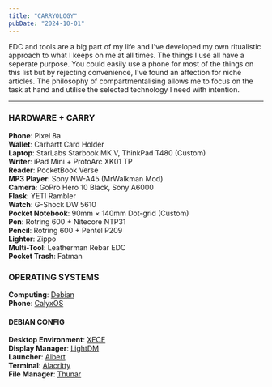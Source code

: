 ```yaml
---
title: "CARRYOLOGY"
pubDate: "2024-10-01"
---
```


EDC and tools are a big part of my life and I've developed my own ritualistic approach to what I keeps on me at all times. The things I use all have a seperate purpose. You could easily use a phone for most of the things on this list but by rejecting convenience, I've found an affection for niche articles. The philosophy of compartmentalising allows me to focus on the task at hand and utilise the selected technology I need with intention.

---
### HARDWARE + CARRY

**Phone**: Pixel 8a\
**Wallet**: Carhartt Card Holder\
**Laptop**: StarLabs Starbook MK V, ThinkPad T480 (Custom)\
**Writer**: iPad Mini + ProtoArc XK01 TP\
**Reader**: PocketBook Verse\
**MP3 Player**: Sony NW-A45 (MrWalkman Mod)\
**Camera**: GoPro Hero 10 Black, Sony A6000\
**Flask**: YETI Rambler\
**Watch**: G-Shock DW 5610\
**Pocket Notebook**: 90mm × 140mm Dot-grid (Custom)\
**Pen**: Rotring 600 + Nitecore NTP31\
**Pencil**: Rotring 600 + Pentel P209\
**Lighter**: Zippo\
**Multi-Tool**: Leatherman Rebar EDC\
**Pocket Trash**: Fatman

### OPERATING SYSTEMS

**Computing**: [Debian](https://www.debian.org/)\
**Phone**: [CalyxOS](https://calyxos.org/)

#### DEBIAN CONFIG

**Desktop Environment**: [XFCE](https://xfce.org/)\
**Display Manager**: [LightDM](https://github.com/canonical/lightdm)\
**Launcher**: [Albert](https://github.com/albertlauncher/albert)\
**Terminal**: [Alacritty](https://github.com/alacritty/alacritty)\
**File Manager**: [Thunar](https://github.com/xfce-mirror/thunar)